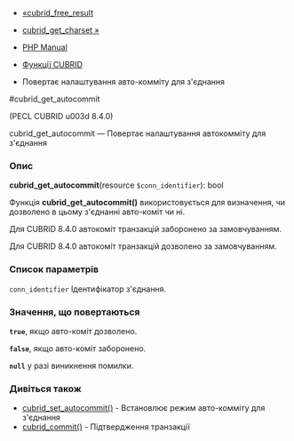 - [«cubrid_free_result](function.cubrid-free-result.md)
- [cubrid_get_charset »](function.cubrid-get-charset.md)

- [PHP Manual](index.md)
- [Функції CUBRID](ref.cubrid.md)
- Повертає налаштування авто-комміту для з'єднання

#cubrid_get_autocommit

(PECL CUBRID u003d 8.4.0)

cubrid_get_autocommit — Повертає налаштування автокомміту для з'єднання

### Опис

**cubrid_get_autocommit**(resource `$conn_identifier`): bool

Функція **cubrid_get_autocommit()** використовується для визначення,
чи дозволено в цьому з'єднанні авто-коміт чи ні.

Для CUBRID 8.4.0 автокоміт транзакцій заборонено за замовчуванням.

Для CUBRID 8.4.0 автокоміт транзакцій дозволено за замовчуванням.

### Список параметрів

`conn_identifier`
Ідентифікатор з'єднання.

### Значення, що повертаються

**`true`**, якщо авто-коміт дозволено.

**`false`**, якщо авто-коміт заборонено.

**`null`** у разі виникнення помилки.

### Дивіться також

- [cubrid_set_autocommit()](function.cubrid-set-autocommit.md) -
Встановлює режим авто-комміту для з'єднання
- [cubrid_commit()](function.cubrid-commit.md) - Підтвердження
транзакції
